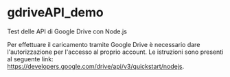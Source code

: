 # gdriveAPI_demo
Test delle API di Google Drive con Node.js

Per effettuare il caricamento tramite Google Drive è necessario dare l'autorizzazione per l'accesso al proprio account. 
Le istruzioni sono presenti al seguente link: https://developers.google.com/drive/api/v3/quickstart/nodejs.
